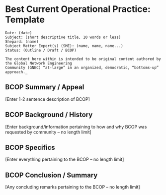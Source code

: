 Best Current Operational Practice: 
Template
=============

```
Date: (date)
Subject: (short descriptive title, 10 words or less)
Shepard: (name)
Subject Matter Expert(s) (SME): (name, name, name...)
Status: (Outline / Draft / BCOP)

The content here within is intended to be original content authored by the Global Network Engineering
Community (GNEC) “at-large” in an organized, democratic, “bottoms-up” approach._
```

## BCOP Summary / Appeal

[Enter 1-2 sentence description of BCOP]

## BCOP Background / History

[Enter background/information pertaining to how and why BCOP was requested by community – no length limit]

## BCOP Specifics

[Enter everything pertaining to the BCOP – no length limit]

## BCOP Conclusion / Summary

[Any concluding remarks pertaining to the BCOP – no length limit]

